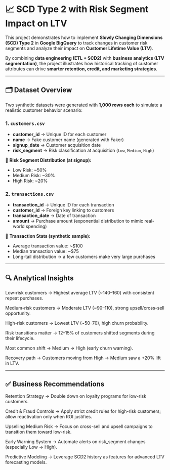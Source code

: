 # 📈 SCD Type 2 with Risk Segment Impact on LTV  

This project demonstrates how to implement **Slowly Changing Dimensions (SCD) Type 2** in **Google BigQuery** to track changes in customer risk segments and analyze their impact on **Customer Lifetime Value (LTV)**.  

By combining **data engineering (ETL + SCD2)** with **business analytics (LTV segmentation)**, the project illustrates how historical tracking of customer attributes can drive **smarter retention, credit, and marketing strategies**.  

---

## 🗂️ Dataset Overview  

Two synthetic datasets were generated with **1,000 rows each** to simulate a realistic customer behavior scenario:  

### 1. `customers.csv`  
- **customer_id** → Unique ID for each customer  
- **name** → Fake customer name (generated with Faker)  
- **signup_date** → Customer acquisition date  
- **risk_segment** → Risk classification at acquisition (`Low`, `Medium`, `High`)  

📌 **Risk Segment Distribution (at signup):**  
- Low Risk: ~50%  
- Medium Risk: ~30%  
- High Risk: ~20%  

### 2. `transactions.csv`  
- **transaction_id** → Unique ID for each transaction  
- **customer_id** → Foreign key linking to customers  
- **transaction_date** → Date of transaction  
- **amount** → Purchase amount (exponential distribution to mimic real-world spending)  

📌 **Transaction Stats (synthetic sample):**  
- Average transaction value: ~$100  
- Median transaction value: ~$75  
- Long-tail distribution → a few customers make very large purchases  

---


## 🔍 Analytical Insights

Low-risk customers → Highest average LTV (~$140–$160) with consistent repeat purchases.

Medium-risk customers → Moderate LTV (~$90–$110), strong upsell/cross-sell opportunity.

High-risk customers → Lowest LTV (~$50–$70), high churn probability.

Risk transitions matter → 12–15% of customers shifted segments during their lifecycle.

Most common shift → Medium → High (early churn warning).

Recovery path → Customers moving from High → Medium saw a +20% lift in LTV.


---

## ✅ Business Recommendations

Retention Strategy → Double down on loyalty programs for low-risk customers.

Credit & Fraud Controls → Apply strict credit rules for high-risk customers; allow reactivation only when ROI justifies.

Upselling Medium Risk → Focus on cross-sell and upsell campaigns to transition them toward low-risk.

Early Warning System → Automate alerts on risk_segment changes (especially Low → High).

Predictive Modeling → Leverage SCD2 history as features for advanced LTV forecasting models.

